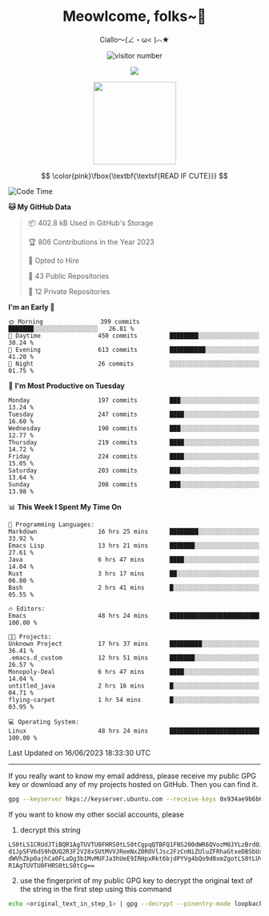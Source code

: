 <div align="center">
  <h1>Meowlcome, folks~👋</h1>
  <p>Ciallo～(∠・ω< )⌒★</p>
</div>

<p align="center">
  <img src="https://count.getloli.com/get/@Ziqi-Yang?theme=rule34" alt="visitor number" />
</p>

<p align="center">
  <img src="https://skillicons.dev/icons?i=rust,c,py,flutter,go,java,js,bash,linux,emacs" />
</p>
<p align="center">
  <img height="165" src="https://github-readme-stats.vercel.app/api?username=Ziqi-Yang&show_icons=true&include_all_commits=true&hide_border=true" />
</p>

$$
\color{pink}\fbox{\textbf{\textsf{READ IF CUTE}}}
$$

<!--START_SECTION:waka-->
![Code Time](http://img.shields.io/badge/Code%20Time-1%2C225%20hrs%2049%20mins-blue)

**🐱 My GitHub Data** 

> 📦 402.8 kB Used in GitHub's Storage 
 > 
> 🏆 806 Contributions in the Year 2023
 > 
> 💼 Opted to Hire
 > 
> 📜 43 Public Repositories 
 > 
> 🔑 12 Private Repositories 
 > 
**I'm an Early 🐤** 

```text
🌞 Morning                399 commits         ███████░░░░░░░░░░░░░░░░░░   26.81 % 
🌆 Daytime                450 commits         ████████░░░░░░░░░░░░░░░░░   30.24 % 
🌃 Evening                613 commits         ██████████░░░░░░░░░░░░░░░   41.20 % 
🌙 Night                  26 commits          ░░░░░░░░░░░░░░░░░░░░░░░░░   01.75 % 
```
📅 **I'm Most Productive on Tuesday** 

```text
Monday                   197 commits         ███░░░░░░░░░░░░░░░░░░░░░░   13.24 % 
Tuesday                  247 commits         ████░░░░░░░░░░░░░░░░░░░░░   16.60 % 
Wednesday                190 commits         ███░░░░░░░░░░░░░░░░░░░░░░   12.77 % 
Thursday                 219 commits         ████░░░░░░░░░░░░░░░░░░░░░   14.72 % 
Friday                   224 commits         ████░░░░░░░░░░░░░░░░░░░░░   15.05 % 
Saturday                 203 commits         ███░░░░░░░░░░░░░░░░░░░░░░   13.64 % 
Sunday                   208 commits         ███░░░░░░░░░░░░░░░░░░░░░░   13.98 % 
```


📊 **This Week I Spent My Time On** 

```text
💬 Programming Languages: 
Markdown                 16 hrs 25 mins      ████████░░░░░░░░░░░░░░░░░   33.92 % 
Emacs Lisp               13 hrs 21 mins      ███████░░░░░░░░░░░░░░░░░░   27.61 % 
Java                     6 hrs 47 mins       ████░░░░░░░░░░░░░░░░░░░░░   14.04 % 
Rust                     3 hrs 17 mins       ██░░░░░░░░░░░░░░░░░░░░░░░   06.80 % 
Bash                     2 hrs 41 mins       █░░░░░░░░░░░░░░░░░░░░░░░░   05.55 % 

🔥 Editors: 
Emacs                    48 hrs 24 mins      █████████████████████████   100.00 % 

🐱‍💻 Projects: 
Unknown Project          17 hrs 37 mins      █████████░░░░░░░░░░░░░░░░   36.41 % 
.emacs.d_custom          12 hrs 51 mins      ███████░░░░░░░░░░░░░░░░░░   26.57 % 
Monopoly-Deal            6 hrs 47 mins       ████░░░░░░░░░░░░░░░░░░░░░   14.04 % 
untitled_java            2 hrs 16 mins       █░░░░░░░░░░░░░░░░░░░░░░░░   04.71 % 
flying-carpet            1 hr 54 mins        █░░░░░░░░░░░░░░░░░░░░░░░░   03.95 % 

💻 Operating System: 
Linux                    48 hrs 24 mins      █████████████████████████   100.00 % 
```


 Last Updated on 16/06/2023 18:33:30 UTC
<!--END_SECTION:waka-->

-----

If you really want to know my email address, please receive my public GPG key or download any of my projects hosted on GitHub. Then you can find it. 
```bash
gpg --keyserver hkps://keyserver.ubuntu.com --receive-keys 0x934ae9b6b6e9ff34
```
If you want to know my other social accounts, please
1) decrypt this string
```
LS0tLS1CRUdJTiBQR1AgTUVTU0FHRS0tLS0tCgpqQTBFQ1FNS200dWR6QVozM0JYLzBrd0JNU0Ru
d1JpSFV6dS9hQUQ2R3F2V28xSUtMVVJRemNxZ0ROVlJsc2FzCnNiZUluZFRhaGtxeDBSbUxEajVq
dWVhZkp0ajhCa0FLaDg3b1MvMUFJa3hUeE9IRHpxRkt6bjdPYVg4bQo9d0xmZgotLS0tLUVORCBQ
R1AgTUVTU0FHRS0tLS0tCg==
```
2) use the fingerprint of my public GPG key to decrypt the original text of the string in the first step using this command
```bash
echo <original_text_in_step_1> | gpg --decrypt --pinentry-mode loopback --armor
```


